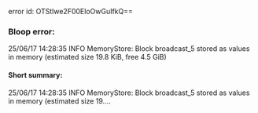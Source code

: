 error id: OTStlwe2F00EloOwGuIfkQ==
### Bloop error:

25/06/17 14:28:35 INFO MemoryStore: Block broadcast_5 stored as values in memory (estimated size 19.8 KiB, free 4.5 GiB)
#### Short summary: 

25/06/17 14:28:35 INFO MemoryStore: Block broadcast_5 stored as values in memory (estimated size 19....